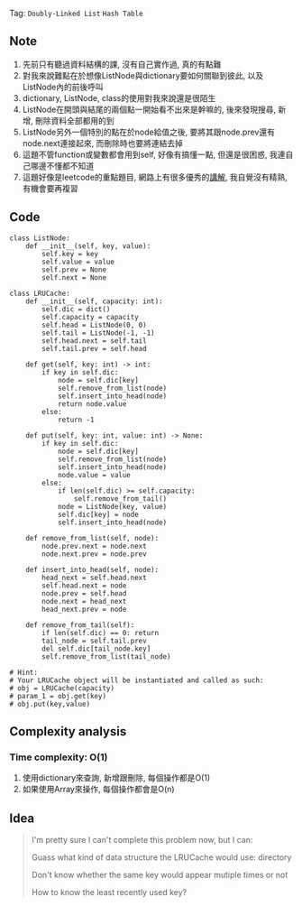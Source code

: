 Tag: `Doubly-Linked List` `Hash Table`
## Note
1. 先前只有聽過資料結構的課, 沒有自己實作過, 真的有點難
2. 對我來說難點在於想像ListNode與dictionary要如何關聯到彼此, 以及ListNode內的前後呼叫
3. dictionary, ListNode, class的使用對我來說還是很陌生
4. ListNode在開頭與結尾的兩個點一開始看不出來是幹嘛的, 後來發現搜尋, 新增, 刪除資料全部都用的到
5. ListNode另外一個特別的點在於node給值之後, 要將其跟node.prev還有node.next連接起來, 而刪除時也要將連結去掉
6. 這題不管function或變數都會用到self, 好像有搞懂一點, 但還是很困惑, 我連自己哪邊不懂都不知道
7. 這題好像是leetcode的重點題目, 網路上有很多優秀的[講解](https://www.youtube.com/watch?v=wfcZJAYm3n0&ab_channel=Michelle%E5%B0%8F%E6%A2%A6%E6%83%B3%E5%AE%B6), 我自覺沒有精熟, 有機會要再複習

## Code
    class ListNode:
        def __init__(self, key, value):
            self.key = key
            self.value = value
            self.prev = None
            self.next = None
    
    class LRUCache:
        def __init__(self, capacity: int):
            self.dic = dict()
            self.capacity = capacity
            self.head = ListNode(0, 0)
            self.tail = ListNode(-1, -1)
            self.head.next = self.tail
            self.tail.prev = self.head
    
        def get(self, key: int) -> int:
            if key in self.dic:
                node = self.dic[key]
                self.remove_from_list(node)
                self.insert_into_head(node)
                return node.value
            else:
                return -1
    
        def put(self, key: int, value: int) -> None:
            if key in self.dic:
                node = self.dic[key]
                self.remove_from_list(node)
                self.insert_into_head(node)
                node.value = value
            else:
                if len(self.dic) >= self.capacity:
                    self.remove_from_tail()
                node = ListNode(key, value)
                self.dic[key] = node
                self.insert_into_head(node)
    
        def remove_from_list(self, node):
            node.prev.next = node.next
            node.next.prev = node.prev
        
        def insert_into_head(self, node):
            head_next = self.head.next
            self.head.next = node
            node.prev = self.head
            node.next = head_next
            head_next.prev = node
        
        def remove_from_tail(self):
            if len(self.dic) == 0: return
            tail_node = self.tail.prev
            del self.dic[tail_node.key]
            self.remove_from_list(tail_node)
    
    # Hint:
    # Your LRUCache object will be instantiated and called as such:
    # obj = LRUCache(capacity)
    # param_1 = obj.get(key)
    # obj.put(key,value)

## Complexity analysis
### Time complexity: O(1)
1. 使用dictionary來查詢, 新增跟刪除, 每個操作都是O(1)
2. 如果使用Array來操作, 每個操作都會是O(n)
## Idea
> I'm pretty sure I can't complete this problem now, but I can:
> 
> Guass what kind of data structure the LRUCache would use: directory
> 
> Don't know whether the same key would appear mutiple times or not
> 
> How to know the least recently used key?
